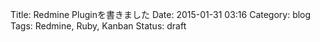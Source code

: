 Title: Redmine Pluginを書きました
Date: 2015-01-31 03:16
Category: blog
Tags: Redmine, Ruby, Kanban
Status: draft


